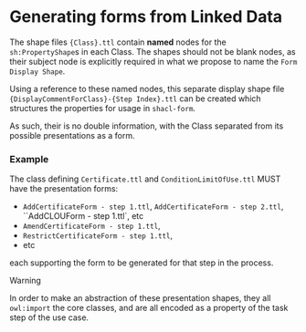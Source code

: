 # Generating forms from Linked Data

The shape files `{Class}.ttl` contain **named** nodes for the `sh:PropertyShape`s in each Class. The shapes should not be blank nodes, as their subject node is explicitly required in what we propose to name the `Form Display Shape`.

Using a reference to these named nodes, this separate display shape file `{DisplayCommentForClass}-{Step Index}.ttl` can be created which structures the properties for usage in `shacl-form`.

As such, their is no double information, with the Class separated from its possible presentations as a form.

### Example

The class defining `Certificate.ttl` and `ConditionLimitOfUse.ttl` MUST have the presentation forms:

- `AddCertificateForm - step 1.ttl`, `AddCertificateForm - step 2.ttl`, ``AddCLOUForm - step 1.ttl`, etc
- `AmendCertificateForm - step 1.ttl`,
- `RestrictCertificateForm - step 1.ttl`,
- etc

each supporting the form to be generated for that step in the process.

> [!WARNING]
> In order to make an abstraction of these presentation shapes, they all `owl:import` the core classes, and are all encoded as a property of the task step of the use case.

